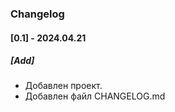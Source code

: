 
### Changelog

#### [0.1] - 2024.04.21
##### [Add]
- Добавлен проект.
- Добавлен файл CHANGELOG.md

